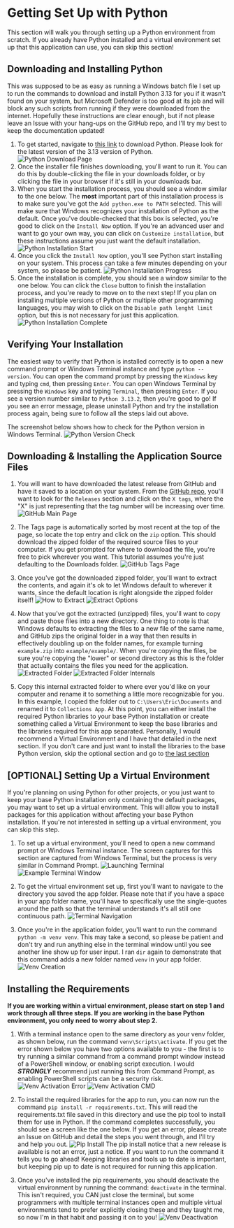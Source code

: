 # Getting Set Up with Python

This section will walk you through setting up a Python environment from scratch.  If you already have Python 
installed and a virtual environment set up that this application can use, you can skip this section!

## Downloading and Installing Python

This was supposed to be as easy as running a Windows batch file I set up to run the commands to download and install
Python 3.13 for you if it wasn't found on your system, but Microsoft Defender is too good at its job and will block any
such scripts from running if they were downloaded from the internet.  Hopefully these instructions are clear enough, 
but if not please leave an Issue with your hang-ups on the GitHub repo, and I'll try my best to keep the documentation
updated!

1. To get started, navigate to [this link](https://www.python.org/) to download Python.  Please look
for the latest version of the 3.13 version of Python.
![Python Download Page](images/PythonSetup/PythonSetup001.png)
2. Once the installer file finishes downloading, you'll want to run it.  You can do this by double-clicking the file in
your downloads folder, or by clicking the file in your browser if it's still in your downloads bar.
3. When you start the installation process, you should see a window similar to the one below.  The **most** important
part of this installation process is to make sure you've got the `Add python.exe to PATH` selected.  This will make
sure that Windows recognizes your installation of Python as the default.  Once you've double-checked that this box is 
selected, you're good to click on the `Install Now` option.  If you're an advanced user and want to go your own way,
you can click on `Customize installation`, but these instructions assume you just want the default installation.
![Python Installation Start](images/PythonSetup/PythonSetup002.png)
4. Once you click the `Install Now` option, you'll see Python start installing on your system.  This process can take
a few minutes depending on your system, so please be patient.
![Python Installation Progress](images/PythonSetup/PythonSetup003.png)
5. Once the installation is complete, you should see a window similar to the one below.  You can click the `Close` 
button to finish the installation process, and you're ready to move on to the next step!  If you plan on installing 
multiple versions of Python or multiple other programming languages, you may wish to click on the
`Disable path lenght limit` option, but this is not necessary for just this application.
![Python Installation Complete](images/PythonSetup/PythonSetup004.png)

## Verifying Your Installation
The easiest way to verify that Python is installed correctly is to open a new command prompt or Windows Terminal 
instance and type `python --version`.  You can open the command prompt by pressing the `Windows` key and typing `cmd`, 
then pressing `Enter`.  You can open Windows Terminal by pressing the `Windows` key and typing `Terminal`, then
pressing `Enter`.  If you see a version number similar to `Python 3.13.2`, then you're good to go!  If you see an error
message, please uninstall Python and try the installation process again, being sure to follow all the steps laid out
above.

The screenshot below shows how to check for the Python version in Windows Terminal.
![Python Version Check](images/PythonSetup/PythonSetup005.png)

## Downloading & Installing the Application Source Files

1. You will want to have downloaded the latest release from GitHub and have it saved to a location on your system.  From
the [GitHub repo](https://github.com/EricS0110/custom-collections-desktop-app), you'll want to look for the `Releases`
section and click on the `X tags`, where the "X" is just representing that the tag number will be increasing over time. 
![GitHub Main Page](images/PythonSetup/PythonSetup008.png)

2. The Tags page is automatically sorted by most recent at the top of the page, so locate the top entry and click on 
the `zip` option.  This should download the zipped folder of the required source files to your computer.  If you get 
prompted for where to download the file, you're free to pick wherever you want.  This tutorial assumes you're just
defaulting to the Downloads folder.
![GitHub Tags Page](images/PythonSetup/PythonSetup009.png)

3. Once you've got the downloaded zipped folder, you'll want to extract the contents, and again it's ok to let Windows 
default to wherever it wants, since the default location is right alongside the zipped folder itself!
![How to Extract](images/PythonSetup/PythonSetup010.png)
![Extract Options](images/PythonSetup/PythonSetup011.png)

4. Now that you've got the extracted (unzipped) files, you'll want to copy and paste those files into a new directory.
One thing to note is that Windows defaults to extracting the files to a new file of the same name, and GitHub zips the 
original folder in a way that then results in effectively doubling up on the folder names, for example turning 
`example.zip` into `example/example/`.  When you're copying the files, be sure you're copying the "lower" or second 
directory as this is the folder that actually contains the files you need for the application.
![Extracted Folder](images/PythonSetup/PythonSetup012.png)
![Extracted Folder Internals](images/PythonSetup/PythonSetup013.png)

5. Copy this internal extracted folder to where ever you'd like on your computer and rename it to something a little 
more recognizable for you.  In this example, I copied the folder out to `C:\Users\Eric\Documents` and renamed it to 
`Collections App`.  At this point, you can either install the required Python libraries to your base Python installation
or create something called a Virtual Environment to keep the base libraries and the libraries required for this app 
separated.  Personally, I would recommend a Virtual Environment and I have that detailed in the next section.  If you 
don't care and just want to install the libraries to the base Python version, skip the optional section and go to
[the last section](#installing-the-requirements)

## [OPTIONAL] Setting Up a Virtual Environment
If you're planning on using Python for other projects, or you just want to keep your base Python installation only 
containing the default packages, you may want to set up a virtual environment.  This will allow you to install packages
for this application without affecting your base Python installation.  If you're not interested in setting up a virtual
environment, you can skip this step.

1. To set up a virtual environment, you'll need to open a new command prompt or Windows Terminal instance.  The screen
captures for this section are captured from Windows Terminal, but the process is very similar in Command Prompt.
![Launching Terminal](images/PythonSetup/PythonSetup006.png)
![Example Terminal Window](images/PythonSetup/PythonSetup014.png)

2. To get the virtual environment set up, first you'll want to navigate to the directory you saved the app folder.
Please note that if you have a space in your app folder name, you'll have to specifically use the single-quotes around
the path so that the terminal understands it's all still one continuous path.
![Terminal Navigation](images/PythonSetup/PythonSetup015.png)

3. Once you're in the application folder, you'll want to run the command `python -m venv venv`.  This may take a second,
so please be patient and don't try and run anything else in the terminal window until you see another line show up for 
user input.  I ran `dir` again to demonstrate that this command adds a new folder named `venv` in your app folder.
![Venv Creation](images/PythonSetup/PythonSetup016.png)

## Installing the Requirements

**If you are working within a virtual environment, please start on step 1 and work through all three steps.  If you are 
working in the base Python environment, you only need to worry about step 2.**

1. With a terminal instance open to the same directory as your venv folder, as shown below, run the command 
`venv\Scripts\activate`.  If you get the error shown below you have two options available to you - the first is to try 
running a similar command from a command prompt window instead of a PowerShell window, or enabling script execution.  I 
would _**STRONGLY**_ recommend just running this from Command Prompt, as enabling PowerShell scripts can be a security
risk.
![Venv Activation Error](images/PythonSetup/PythonSetup017.png)
![Venv Activation CMD](images/PythonSetup/PythonSetup018.png)

2. To install the required libraries for the app to run, you can now run the command `pip install -r requirements.txt`.
This will read the requirements.txt file saved in this directory and use the pip tool to install them for use in 
Python.  If the command completes successfully, you should see a screen like the one below.  If you get an error, please
create an Issue on GitHub and detail the steps you went through, and I'll try and help you out.
![Pip Install](images/PythonSetup/PythonSetup019.png)
The pip install notice that a new release is available is not an error, just a notice.  If you want to run the command
it tells you to go ahead!  Keeping libraries and tools up to date is important, but keeping pip up to date is not 
required for running this application. 

3. Once you've installed the pip requirements, you should deactivate the virtual environment by running the command: 
`deactivate` in the terminal.  This isn't required, you CAN just close the terminal, but some programmers with multiple
terminal instances open and multiple virtual environments tend to prefer explicitly closing these and they taught me, so
now I'm in that habit and passing it on to you!
![Venv Deactivation](images/PythonSetup/PythonSetup020.png)